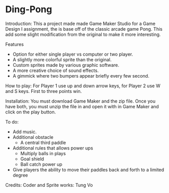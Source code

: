 # Ding-Pong
Introduction:
This a project made made Game Maker Studio for a Game Design I assignment, the is base off of the classic arcade game Pong. This add some slight modification from the original to make it more interesting. 

Features
  - Option for either single player vs computer or two player.
  - A slightly more colorful sprite than the original.
  - Custom sprites made by various graphic software.
  - A more creative choice of sound effects.
  - A gimmick where two bumpers appear briefly every few second.

How to play:
For Player 1 use up and down arrow keys, for Player 2 use W and S keys. First to three points win.

Installation:
You must download Game Maker and the zip file. Once you have both, you must unzip the file in and open it with in Game Maker and click on the play button.

To do:
  - Add music.
  - Additional obstacle
    - A central third paddle
  - Additional rules that allows power ups
    - Multiply balls in plays
    - Goal shield
    - Ball catch power up
  - Give players the ability to move their paddles back and forth to a limited degree

Credits:
Coder and Sprite works: Tung Vo 
